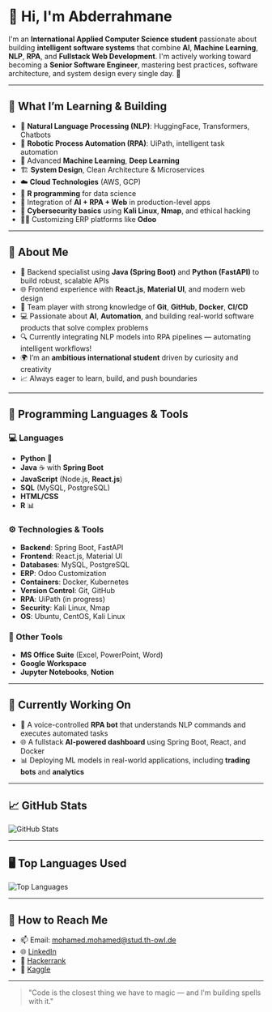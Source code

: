 # 👋 Hi, I'm Abderrahmane

I'm an **International Applied Computer Science student** passionate about building **intelligent software systems** that combine **AI**, **Machine Learning**, **NLP**, **RPA**, and **Fullstack Web Development**. I'm actively working toward becoming a **Senior Software Engineer**, mastering best practices, software architecture, and system design every single day. 🚀

---

## 🌱 What I’m Learning & Building
- 🤖 **Natural Language Processing (NLP)**: HuggingFace, Transformers, Chatbots
- 🦾 **Robotic Process Automation (RPA)**: UiPath, intelligent task automation
- 🧠 Advanced **Machine Learning**, **Deep Learning**
- 🏗️ **System Design**, Clean Architecture & Microservices
- ☁️ **Cloud Technologies** (AWS, GCP)
- 🐍 **R programming** for data science
- 🧩 Integration of **AI + RPA + Web** in production-level apps
- 🔐 **Cybersecurity basics** using **Kali Linux**, **Nmap**, and ethical hacking
- 🧑‍💻 Customizing ERP platforms like **Odoo**

---

## 💬 About Me

- 🔧 Backend specialist using **Java (Spring Boot)** and **Python (FastAPI)** to build robust, scalable APIs
- 🌐 Frontend experience with **React.js**, **Material UI**, and modern web design
- 🤝 Team player with strong knowledge of **Git**, **GitHub**, **Docker**, **CI/CD**
- 💻 Passionate about **AI**, **Automation**, and building real-world software products that solve complex problems
- 🔍 Currently integrating NLP models into RPA pipelines — automating intelligent workflows!
- 🌍 I’m an **ambitious international student** driven by curiosity and creativity
- 📈 Always eager to learn, build, and push boundaries

---

## 🔧 Programming Languages & Tools

### 💻 **Languages**
- **Python** 🐍
- **Java** ☕ with **Spring Boot**
- **JavaScript** (Node.js, **React.js**)
- **SQL** (MySQL, PostgreSQL)
- **HTML/CSS**
- **R** 📊

### ⚙️ **Technologies & Tools**
- **Backend**: Spring Boot, FastAPI
- **Frontend**: React.js, Material UI
- **Databases**: MySQL, PostgreSQL
- **ERP**: Odoo Customization
- **Containers**: Docker, Kubernetes
- **Version Control**: Git, GitHub
- **RPA**: UiPath (in progress)
- **Security**: Kali Linux, Nmap
- **OS**: Ubuntu, CentOS, Kali Linux

### 🧰 Other Tools
- **MS Office Suite** (Excel, PowerPoint, Word)
- **Google Workspace**
- **Jupyter Notebooks**, **Notion**

---

## 🧠 Currently Working On

- 🤖 A voice-controlled **RPA bot** that understands NLP commands and executes automated tasks
- 🌐 A fullstack **AI-powered dashboard** using Spring Boot, React, and Docker
- 📊 Deploying ML models in real-world applications, including **trading bots** and **analytics**

---

## 📈 GitHub Stats

![GitHub Stats](https://github-readme-stats.vercel.app/api?username=Abderrahmanec&show_icons=true&theme=tokyonight)

---

## 🖥️ Top Languages Used

![Top Languages](https://github-readme-stats.vercel.app/api/top-langs/?username=Abderrahmanec&theme=tokyonight&langs_count=5&layout=compact)

---

## 💬 How to Reach Me
- 📫 Email: mohamed.mohamed@stud.th-owl.de
- 🌐 [LinkedIn](https://www.linkedin.com/in/Abderrahmanemc/)
- 💼 [Hackerrank](https://www.hackerrank.com/profile/Abderrahmanemc)
- 💬 [Kaggle](https://www.kaggle.com/abdoumc)

---

> "Code is the closest thing we have to magic — and I'm building spells with it."

<!---
Abderrahmanec/Abderrahmanec is a ✨ special ✨ repository because its `README.md` appears on your GitHub profile.
--->
